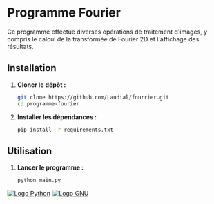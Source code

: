 # Programme Fourier

Ce programme effectue diverses opérations de traitement d'images, y compris le calcul de la transformée de Fourier 2D et l'affichage des résultats.

## Installation

1. **Cloner le dépôt :**
   ```bash
   git clone https://github.com/Laudial/fourrier.git
   cd programme-fourier
   
2. **Installer les dépendances :**
   ```bash
   pip install -r requirements.txt
   
## Utilisation

1. **Lancer le programme :**
   ```bash
   python main.py
   
[![Logo Python](https://www.python.org/static/community_logos/python-logo.png)](https://www.python.org/)
[![Logo GNU](https://www.gnu.org/graphics/medallions/gnu-head.png)](https://www.gnu.org/)
   